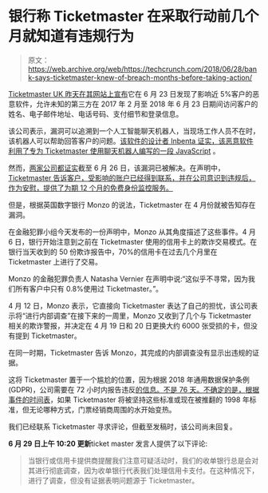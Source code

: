 # 银行称 Ticketmaster 在采取行动前几个月就知道有违规行为

> 原文：<https://web.archive.org/web/https://techcrunch.com/2018/06/28/bank-says-ticketmaster-knew-of-breach-months-before-taking-action/>

[Ticketmaster UK 昨天在其网站上宣布](https://web.archive.org/web/20230326172957/https://security.ticketmaster.co.uk/)它在 6 月 23 日发现了影响近 5%客户的恶意软件，允许未知的第三方在 2017 年 2 月至 2018 年 6 月 23 日期间访问客户的姓名、电子邮件地址、电话号码、支付细节和登录信息。

该公司表示，漏洞可以追溯到一个人工智能聊天机器人，当现场工作人员不在时，该机器人可以帮助回答客户的问题。[该软件的设计者 Inbenta 证实，该恶意软件利用了专为 Ticketmaster 使用聊天机器人编写的一段 JavaScript](https://web.archive.org/web/20230326172957/https://www.inbenta.com/en/inbenta-and-the-ticketmaster-data-breach/) 。

然而，[两家公司都证实](https://web.archive.org/web/20230326172957/https://www.inbenta.com/en/inbenta-and-the-ticketmaster-data-breach/)截至 6 月 26 日，该漏洞已被解决。在声明中， [Ticketmaster 告诉客户，受影响的账户已经得到联系，并在公司意识到违规后，作为安慰，提供了为期 12 个月的免费身份监控服务。](https://web.archive.org/web/20230326172957/https://security.ticketmaster.co.uk/)

但是，根据英国数字银行 Monzo 的说法，Ticketmaster 在 4 月份就被告知存在漏洞。

在金融犯罪小组今天发布的一份声明中，Monzo 从其角度描述了这些事件。4 月 6 日，银行开始注意到之前在 Ticketmaster 使用的信用卡上的欺诈交易模式。在银行当天收到的 50 份欺诈报告中，70%的信用卡在过去几个月里在 Ticketmaster 上进行了交易。

Monzo 的金融犯罪负责人 Natasha Vernier 在声明中说:“这似乎不寻常，因为我们所有客户中只有 0.8%使用过 Ticketmaster。”。

4 月 12 日，Monzo 表示，它直接向 Ticketmaster 表达了自己的担忧，该公司表示将“进行内部调查”在接下来的一周里，Monzo 又收到了几个与 Ticketmaster 相关的欺诈警报，并决定在 4 月 19 日和 20 日更换大约 6000 张受损的卡，但没有提到 Ticketmaster。

在同一时期，Ticketmaster 告诉 Monzo，其完成的内部调查没有显示出违规的证据。

这将 Ticketmaster 置于一个尴尬的位置，因为根据 2018 年通用数据保护条例(GDPR)，公司需要在 72 小时内报告违反[的信息。不是 76 天。不确定的是，](https://web.archive.org/web/20230326172957/https://www.imperva.com/blog/2018/05/72-hours-understanding-the-gdpr-data-breach-reporting-timeline/)[根据事件的时间表](https://web.archive.org/web/20230326172957/http://www.wired.co.uk/article/ticketmaster-data-breach-monzo-inbenta)，如果 Ticketmaster 将被坚持这些标准或现在被推翻的 1998 年标准，但无论哪种方式，门票经销商周围的水开始变热。

我们已经联系 Ticketmaster 寻求评论，但截至发稿时，该公司尚未回复。

**6 月 29 日上午 10:20 更新**ticket master 发言人提供了以下评论:

> 当银行或信用卡提供商提醒我们注意可疑活动时，我们的收单银行总是会对其进行彻底调查，因为收单银行代表我们处理信用卡支付。在这种情况下，进行了调查，但没有证据表明问题源于 Ticketmaster。